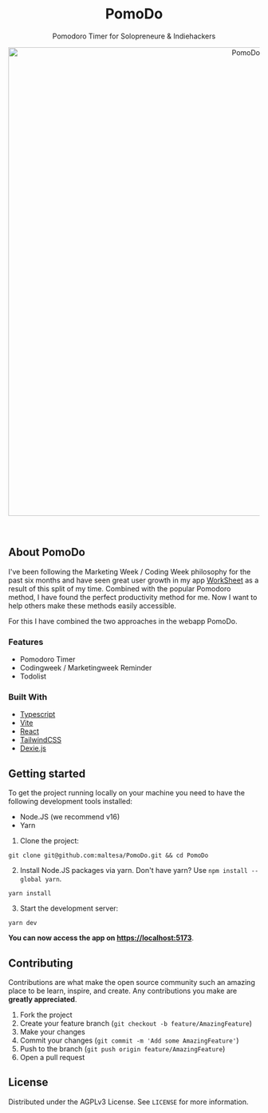 <p align="center">
  <h1 align="center">PomoDo</h1>

  <p align="center">
    Pomodoro Timer for Solopreneure & Indiehackers
  </p>

<p align="center">
  <img width="937" alt="PomoDo" src="https://user-images.githubusercontent.com/675065/191343815-8ff4ee85-57c6-464b-af74-d90e8ed68380.png">
  </p>
</p>

<br/>

## About PomoDo

I've been following the Marketing Week / Coding Week philosophy for the past six months and have seen great user growth in my app [WorkSheet](https://worksheet.digital/) as a result of this split of my time. Combined with the popular Pomodoro method, I have found the perfect productivity method for me. Now I want to help others make these methods easily accessible.

For this I have combined the two approaches in the webapp PomoDo.

### Features

- Pomodoro Timer
- Codingweek / Marketingweek Reminder
- Todolist

### Built With

- [Typescript](https://www.typescriptlang.org/)
- [Vite](https://vitejs.dev/)
- [React](https://reactjs.org/)
- [TailwindCSS](https://tailwindcss.com/)
- [Dexie.js](https://dexie.org/)

## Getting started

To get the project running locally on your machine you need to have the following development tools installed:

- Node.JS (we recommend v16)
- Yarn

1. Clone the project:

```
git clone git@github.com:maltesa/PomoDo.git && cd PomoDo
```

2. Install Node.JS packages via yarn. Don't have yarn? Use `npm install --global yarn`.

```
yarn install
```

3. Start the development server:

```
yarn dev
```

**You can now access the app on [https://localhost:5173](https://localhost:5173)**.

## Contributing

Contributions are what make the open source community such an amazing place to be learn, inspire, and create. Any contributions you make are **greatly appreciated**.

1. Fork the project
2. Create your feature branch (`git checkout -b feature/AmazingFeature`)
3. Make your changes
4. Commit your changes (`git commit -m 'Add some AmazingFeature'`)
5. Push to the branch (`git push origin feature/AmazingFeature`)
6. Open a pull request

## License

Distributed under the AGPLv3 License. See `LICENSE` for more information.
